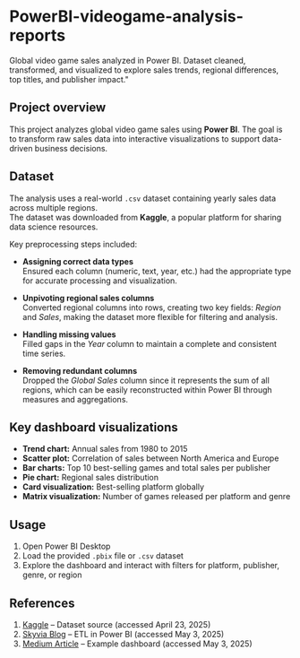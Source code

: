 # PowerBI-videogame-analysis-reports
Global video game sales analyzed in Power BI. Dataset cleaned, transformed, and visualized to explore sales trends, regional differences, top titles, and publisher impact."

## Project overview
This project analyzes global video game sales using **Power BI**. The goal is to transform raw sales data into interactive visualizations to support data-driven business decisions.

## Dataset
The analysis uses a real-world `.csv` dataset containing yearly sales data across multiple regions.  
The dataset was downloaded from **Kaggle**, a popular platform for sharing data science resources.  

Key preprocessing steps included:  

- **Assigning correct data types**  
  Ensured each column (numeric, text, year, etc.) had the appropriate type for accurate processing and visualization.  

- **Unpivoting regional sales columns**  
  Converted regional columns into rows, creating two key fields: *Region* and *Sales*, making the dataset more flexible for filtering and analysis.  

- **Handling missing values**  
  Filled gaps in the *Year* column to maintain a complete and consistent time series.  

- **Removing redundant columns**  
  Dropped the *Global Sales* column since it represents the sum of all regions, which can be easily reconstructed within Power BI through measures and aggregations.  

## Key dashboard visualizations
- **Trend chart:** Annual sales from 1980 to 2015  
- **Scatter plot:** Correlation of sales between North America and Europe  
- **Bar charts:** Top 10 best-selling games and total sales per publisher  
- **Pie chart:** Regional sales distribution  
- **Card visualization:** Best-selling platform globally  
- **Matrix visualization:** Number of games released per platform and genre  

## Usage
1. Open Power BI Desktop  
2. Load the provided `.pbix` file or `.csv` dataset  
3. Explore the dashboard and interact with filters for platform, publisher, genre, or region  


## References
1. [Kaggle](https://www.kaggle.com/) – Dataset source (accessed April 23, 2025)  
2. [Skyvia Blog](https://blog.skyvia.com/etl-in-power-bi/) – ETL in Power BI (accessed May 3, 2025)  
3. [Medium Article](https://medium.com/@andruvictortj7/video-games-sales-dashboard-using-power-query-and-unpivot-column-7c2f99fde9b2) – Example dashboard (accessed May 3, 2025)  
